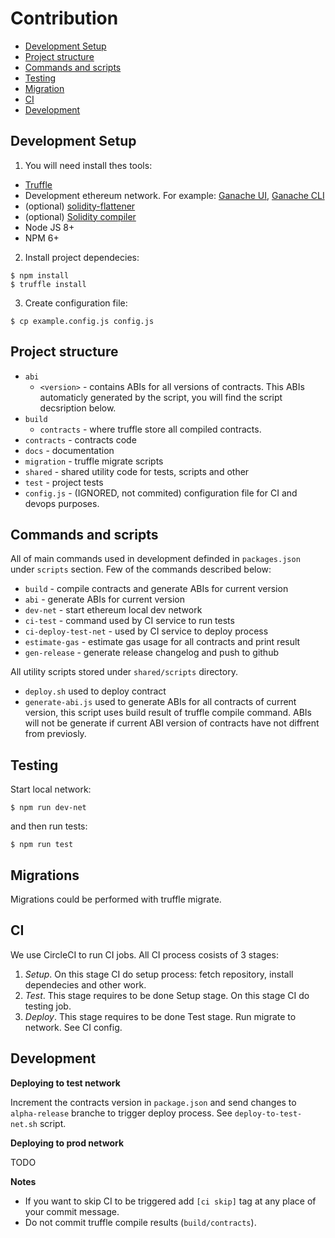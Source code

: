 # Contribution

 * [Development Setup](#development-setup)
 * [Project structure](#project-structure)
 * [Commands and scripts](#commands-and-scripts)
 * [Testing](#testing)
 * [Migration](#migration)
 * [CI](#ci)
 * [Development](#development)


## Development Setup

1. You will need install thes tools:

 * [Truffle](https://github.com/trufflesuite/truffle)
 * Development ethereum network. For example: [Ganache UI](https://github.com/trufflesuite/ganache), [Ganache CLI](https://github.com/trufflesuite/ganache-cli)
 * (optional) [solidity-flattener](https://github.com/BlockCatIO/solidity-flattener)
 * (optional) [Solidity compiler](https://solidity.readthedocs.io/en/v0.4.24/installing-solidity.html)
 * Node JS 8+
 * NPM 6+

2. Install project dependecies:

```
$ npm install
$ truffle install
```

3. Create configuration file:
```
$ cp example.config.js config.js
```

## Project structure

 * `abi`
    * `<version>` - contains ABIs for all versions of contracts. This ABIs automaticly generated by the script, you will find the script decsription below.
 * `build`
    * `contracts` - where truffle store all compiled contracts.
 * `contracts` - contracts code
 * `docs` - documentation
 * `migration` - truffle migrate scripts
 * `shared` - shared utility code for tests, scripts and other
 * `test` - project tests
 * `config.js` - (IGNORED, not commited) configuration file for CI and devops purposes. 

## Commands and scripts

All of main commands used in development definded in `packages.json` under `scripts` section. Few of the commands described below:

 * `build` - compile contracts and generate ABIs for current version
 * `abi` - generate ABIs for current version
 * `dev-net` - start ethereum local dev network
 * `ci-test` - command used by CI service to run tests
 * `ci-deploy-test-net` - used by CI service to deploy process
 * `estimate-gas` - estimate gas usage for all contracts and print result
 * `gen-release` - generate release changelog and push to github

All utility scripts stored under `shared/scripts` directory.

- `deploy.sh` used to deploy contract
- `generate-abi.js` used to generate ABIs for all contracts of current version, this script uses build result of truffle compile command. ABIs will not be generate if current ABI version of contracts have not diffrent from previosly.

## Testing

Start local network:

```
$ npm run dev-net
```

and then run tests:

```
$ npm run test
```

## Migrations

Migrations could be performed with truffle migrate.

## CI

We use CircleCI to run CI jobs. All CI process cosists of 3 stages:

 1. *Setup*. On this stage CI do setup process: fetch repository, install dependecies and other work.
 2. *Test*. This stage requires to be done Setup stage. On this stage CI do testing job.
 3. *Deploy*. This stage requires to be done Test stage. Run migrate to network. See CI config.

## Development

**Deploying to test network**

Increment the contracts version in `package.json` and send changes to `alpha-release` branche to trigger deploy process. See `deploy-to-test-net.sh` script.

**Deploying to prod network**

TODO

**Notes**

* If you want to skip CI to be triggered add `[ci skip]` tag at any place of your commit message.
* Do not commit truffle compile results (`build/contracts`).
